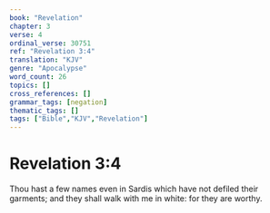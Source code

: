 ```yaml
---
book: "Revelation"
chapter: 3
verse: 4
ordinal_verse: 30751
ref: "Revelation 3:4"
translation: "KJV"
genre: "Apocalypse"
word_count: 26
topics: []
cross_references: []
grammar_tags: [negation]
thematic_tags: []
tags: ["Bible","KJV","Revelation"]
---
```


# Revelation 3:4

Thou hast a few names even in Sardis which have not defiled their garments; and they shall walk with me in white: for they are worthy.
